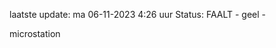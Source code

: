 laatste update: 
ma 06-11-2023  4:26   uur 
Status: FAALT - geel - 
<div class="service R">microstation</div>
